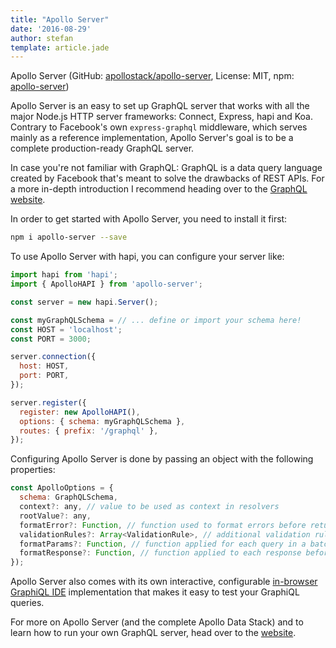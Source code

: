 ```yaml
---
title: "Apollo Server"
date: '2016-08-29'
author: stefan
template: article.jade
---
```

Apollo Server (GitHub: [apollostack/apollo-server][github], License: MIT, npm: [apollo-server][npm])

Apollo Server is an easy to set up GraphQL server that works with all the major Node.js HTTP server frameworks: Connect, Express, hapi and Koa. Contrary to Facebook's own `express-graphql` middleware, which serves mainly as a reference implementation, Apollo Server's goal is to be a complete production-ready GraphQL server.

In case you're not familiar with GraphQL: GraphQL is a data query language created by Facebook that's meant to solve the drawbacks of REST APIs. For a more in-depth introduction I recommend heading over to the [GraphQL website][website].

In order to get started with Apollo Server, you need to install it first:

```bash
npm i apollo-server --save
```
To use Apollo Server with hapi, you can configure your server like:

```javascript
import hapi from 'hapi';
import { ApolloHAPI } from 'apollo-server';

const server = new hapi.Server();

const myGraphQLSchema = // ... define or import your schema here!
const HOST = 'localhost';
const PORT = 3000;

server.connection({
  host: HOST,
  port: PORT,
});

server.register({
  register: new ApolloHAPI(),
  options: { schema: myGraphQLSchema },
  routes: { prefix: '/graphql' },
});
```

Configuring Apollo Server is done by passing an object with the following properties:

```javascript
const ApolloOptions = {
  schema: GraphQLSchema,
  context?: any, // value to be used as context in resolvers
  rootValue?: any,
  formatError?: Function, // function used to format errors before returning them to clients
  validationRules?: Array<ValidationRule>, // additional validation rules to be applied to client-specified queries
  formatParams?: Function, // function applied for each query in a batch to format parameters before passing them to `runQuery`
  formatResponse?: Function, // function applied to each response before returning data to clients
});
```

Apollo Server also comes with its own interactive, configurable [in-browser GraphiQL IDE][grapiql] implementation that makes it easy to test your GraphiQL queries.

For more on Apollo Server (and the complete Apollo Data Stack) and to learn how to run your own GraphQL server, head over to the [website][docs].

[github]: https://github.com/apollostack/apollo-server
[npm]: https://www.npmjs.com/package/apollo-server
[website]: http://graphql.org/blog/graphql-a-query-language/
[grapiql]: http://docs.apollostack.com/apollo-server/graphiql.html
[docs]: http://docs.apollostack.com/apollo-server/
